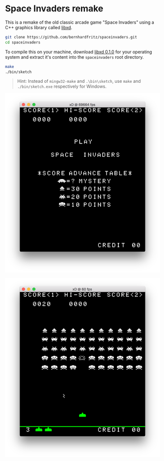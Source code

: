 # Space Invaders remake

This is a remake of the old classic arcade game "Space Invaders" using a C++ graphics library called [libxd](https://bernhardfritz.github.io/libxd).

```bash
git clone https://github.com/bernhardfritz/spaceinvaders.git
cd spaceinvaders
```

To compile this on your machine, download [libxd 0.1.0](https://github.com/bernhardfritz/libxd/releases/tag/0.1.0) for your operating system and extract it's content into the `spaceinvaders` root directory.

```bash
make
./bin/sketch
```

>Hint: Instead of `mingw32-make` and `.\bin\sketch`, use `make` and `./bin/sketch.exe` respectively for Windows.

![screenshot001](screenshot001.png)

![screenshot002](screenshot002.png)
